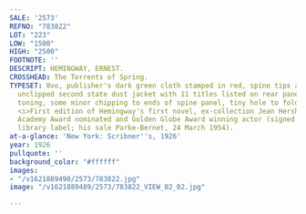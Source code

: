 ```yaml
---
SALE: '2573'
REFNO: "783822"
LOT: "223"
LOW: "1500"
HIGH: "2500"
FOOTNOTE: ''
DESCRIPT: HEMINGWAY, ERNEST.
CROSSHEAD: The Torrents of Spring.
TYPESET: 8vo, publisher's dark green cloth stamped in red, spine tips a trifle rubbed;
  unclipped second state dust jacket with 11 titles listed on rear panel, moderate
  toning, some minor chipping to ends of spine panel, tiny hole to fold of rear flap.
  <i>First edition of Hemingway's first novel, ex-collection Jean Hersholt</i> (1886-1956),
  Academy Award nominated and Golden Globe Award winning actor (signed bookplate and
  library label; his sale Parke-Bernet, 24 March 1954).
at-a-glance: 'New York: Scribner''s, 1926'
year: 1926
pullquote: ''
background_color: "#ffffff"
images:
- "/v1621889490/2573/783822.jpg"
image: "/v1621889489/2573/783822_VIEW_02_02.jpg"

---
```

